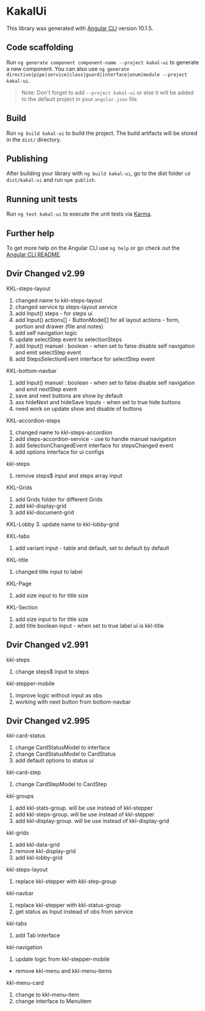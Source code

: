 # KakalUi

This library was generated with [Angular CLI](https://github.com/angular/angular-cli) version 10.1.5.

## Code scaffolding

Run `ng generate component component-name --project kakal-ui` to generate a new component. You can also use `ng generate directive|pipe|service|class|guard|interface|enum|module --project kakal-ui`.
> Note: Don't forget to add `--project kakal-ui` or else it will be added to the default project in your `angular.json` file. 

## Build

Run `ng build kakal-ui` to build the project. The build artifacts will be stored in the `dist/` directory.

## Publishing

After building your library with `ng build kakal-ui`, go to the dist folder `cd dist/kakal-ui` and run `npm publish`.

## Running unit tests

Run `ng test kakal-ui` to execute the unit tests via [Karma](https://karma-runner.github.io).

## Further help

To get more help on the Angular CLI use `ng help` or go check out the [Angular CLI README](https://github.com/angular/angular-cli/blob/master/README.md).

## Dvir Changed v2.99

KKL-steps-layout

1. changed name to kkl-steps-layout
2. changed service tp steps-layout service
3. add Input() steps - for steps ui
4. add Input() actions[] - ButtonModel[] for all layout actions - form, portion and drawer (file and notes)
5. add self navigation logic
6. update selectStep event to selectionSteps
5. add Input() manuel : boolean - when set to false disable self navigation and emit selectStep event
6. add StepsSelectionEvent interface for selectStep event

KKL-bottom-navbar

1. add Input() manuel : boolean - when set to false disable self navigation and emit nextStep event
2. save and next buttons are show by default
3. ass hideNext and hideSave Inputs - when set to true hide buttons
4. need work on update show and disable of buttons

KKL-accordion-steps

1. changed name to kkl-steps-accordion
2. add steps-accordion-service - use to handle manuel navigation
3. add SelectionChangedEvent interface for stepsChanged event
4. add options interface for ui configs

kkl-steps 

1. remove steps$ input and steps array input

KKL-Grids

1. add Grids folder for different Grids
2. add kkl-display-grid
3. add kkl-document-grid 

KKL-Lobby
3. update name to kkl-lobby-grid

KKL-tabs

1. add variant input - table and default, set to default by default

KKL-title

1. changed title input to label

KKL-Page

1. add size input to for title size

KKL-Section

1. add size input to for title size
2. add title boolean input - when set to true label ui is kkl-title 

## Dvir Changed v2.991

kkl-steps

1. change steps$ input to steps

kkl-stepper-mobile

1. improve logic without input as obs
2. working with next button from bottom-navbar

## Dvir Changed v2.995

kkl-card-status

1. change CardStatusModel to interface
1. change CardStatusModel to CardStatus
2. add default options to status ui


kkl-card-step
1. change CardStepModel to CardStep

kkl-groups

1. add kkl-stats-group. will be use instead of kkl-stepper
2. add kkl-steps-group. will be use instead of kkl-stepper
3. add kkl-display-group. will be use instead of kkl-display-grid

kkl-grids

1. add kkl-data-grid
2. remove kkl-display-grid
3. add kkl-lobby-grid

kkl-steps-layout

1. replace kkl-stepper with kkl-step-group

kkl-navbar

1. replace kkl-stepper with kkl-status-group
2. get status as Input instead of obs from service

kkl-tabs

1. add Tab interface

kkl-navigation

1. update logic from kkl-stepper-mobile

- remove kkl-menu and kkl-menu-items

kkl-menu-card

1. change to kkl-menu-item 
2. change interface to MenuItem
